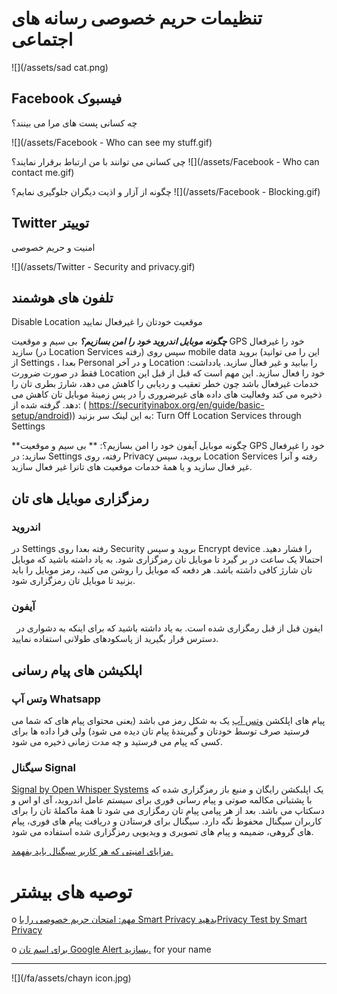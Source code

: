 # تنظیمات حریم خصوصی رسانه های اجتماعی

![](/assets/sad cat.png)

## Facebook فیسبوک

چه کسانی پست های مرا می بینند؟

![](/assets/Facebook - Who can see my stuff.gif)



چی کسانی می توانند با من ارتباط برقرار نمایند؟
![](/assets/Facebook - Who can contact me.gif)



چگونه از آزار و اذیت دیگران جلوگیری نمایم؟
![](/assets/Facebook - Blocking.gif)




## Twitter توییتر

امنیت و حریم خصوصی

![](/assets/Twitter - Security  and privacy.gif)



## تلفون های هوشمند

Disable Location موقعیت خودتان را غیرفعال نمایید

_**چگونه موبایل اندروید خود را امن بسازیم؟**_
بی سیم و موقعیت GPS خود را غیرفعال سازید (در Location Services رفته) سپس روی mobile data بروید (این را می توانید از Settings ، بعدا Personal و در آخر Location را بیابید و غیر فعال سازید.
یادداشت: فقط در صورت ضرورت Location خود را فعال سازید. این مهم است که قبل از قبل این خدمات غیرفعال باشد چون خطر تعقیب و ردیابی را کاهش می دهد، شارژ بطری تان را ذخیره می کند وفعالیت های داده های غیرضروری را در پس زمینۀ موبایل تان کاهش می دهد.
گرفته شده از: ( https://securityinabox.org/en/guide/basic-setup/android))
به این لینک سر بزنید: Turn Off Location Services through Settings

**چگونه موبایل آیفون خود را امن بسازیم؟: **
بی سیم و موقعیت GPS خود را غیرفعال سازید:
در Settings رفته، روی Privacy بروید، سپس Location Services رفته و آنرا غیر فعال سازید و یا همۀ خدمات موقعیت های تانرا غیر فعال سازید.


## رمزگزاری موبایل های تان
### اندروید
در Settings رفته بعدا روی Security بروید و سپس Encrypt device را فشار دهید.
احتمالا یک ساعت در بر گیرد تا موبایل تان رمزگزاری شود. به یاد داشته باشید که موبایل تان شارژ کافی داشته باشد. هر دفعه که موبایل را روشن می کنید، رمز موبایل را باید بزنید تا موبایل تان رمزگزاری شود.
 
### آیفون
 
ایفون قبل از قبل رمگزاری شده است. به یاد داشته باشید که برای اینکه به دشواری در دسترس قرار بگیرید از پاسکودهای طولانی استفاده نمایید.




## اپلکیشن های پیام رسانی

### وتس آپ Whatsapp

پیام های اپلکشن [وتس آپ](http://whatsapp.com) یک به شکل رمز می باشد (یعنی محتوای پیام های که شما می فرستید صرف توسط خودتان و گیریندۀ پیام تان دیده می شود) ولی فرا داده ها برای کسی که پیام می فرستید و چه مدت زمانی ذخیره می شود.

### سیگنال Signal

[Signal by Open Whisper Systems](https://whispersystems.org/) یک اپلبکشن رایگان و منبع باز رمزگزاری شده که با پشتبانی مکالمه صوتی و پیام رسانی فوری برای سیستم عامل اندروید، آی او اس و دسکتاپ می باشد. بعد از هر پیامی پیام تان رمگزاری می شود تا همۀ ماکملۀ تان را برای کاربران سیگنال محفوظ نگه دارد. سیگنال برای فرستادن و دریافت پیام های فوری، پیام های گروهی، ضمیمه و پیام های تصویری و ویدیویی رمزگزاری شده استفاده می شود.


[مزایای امنیتی که هر کاربر سیگنال باید بفهمد.](https://www.google.com/url?q=https://theintercept.com/2016/07/02/security-tips-every-signal-user-should-know/&sa=D&ust=1478912695344000&usg=AFQjCNEg5QaQwxEpg5CJqH049_FqKIAnYA)

# توصیه های بیشتر

o [مهم: امتحان حریم خصوصی را با Smart Privacy بدهید](https://www.google.com/url?q=http://smartprivacy.tumblr.com/privacynow&sa=D&ust=1478912695346000&usg=AFQjCNHk6DA9iA5VUGtBxjVsKzxOjBU7sQ)[Privacy Test by Smart Privacy](https://www.google.com/url?q=http://smartprivacy.tumblr.com/privacynow&sa=D&ust=1478912695347000&usg=AFQjCNGjAN8OCYH3WXnd3DP_haNY--ZHog)

o  [برای اسم تان Google Alert بسازید.](https://www.google.com/url?q=https://www.google.com/alerts&sa=D&ust=1478912695348000&usg=AFQjCNH-T5bZUuRKQwCWL8x6g3JbYp3IkQ) for your name

---
![](/fa/assets/chayn icon.jpg)

